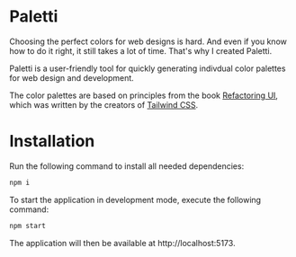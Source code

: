 # Paletti

Choosing the perfect colors for web designs is hard. And even if you know how to do it right, it still takes a lot of time. That's why I created Paletti.

Paletti is a user-friendly tool for quickly generating indivdual color palettes for web design and development.

The color palettes are based on principles from the book [Refactoring UI](https://www.refactoringui.com/), which was written by the creators of [Tailwind CSS](https://tailwindcss.com/).

# Installation

Run the following command to install all needed dependencies:

```bash
npm i
```

To start the application in development mode, execute the following command:

```bash
npm start
```

The application will then be available at http://localhost:5173.

